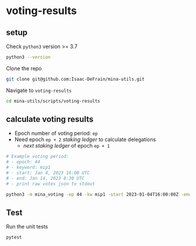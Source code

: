 # voting-results

## setup

Check `python3` version >= 3.7

```sh
python3 --version
```

Clone the repo

```sh
git clone git@github.com:Isaac-DeFrain/mina-utils.git
```

Navigate to `voting-results`

```sh
cd mina-utils/scripts/voting-results
```

## calculate voting results

- Epoch number of voting period: `ep`
- Need epoch `ep + 2` *staking ledger* to calculate delegations
  - *next staking ledger* of epoch `ep + 1`

```sh
# Example voting period:
# - epoch: 44
# - keyword: mip1
# - start: Jan 4, 2023 16:00 UTC
# - end: Jan 14, 2023 8:30 UTC
# - print raw votes json to stdout

python3 -m mina_voting -ep 44 -kw mip1 -start 2023-01-04T16:00:00Z -end 2023-01-14T08:30:00Z -v
```

## Test

Run the unit tests

```sh
pytest
```
